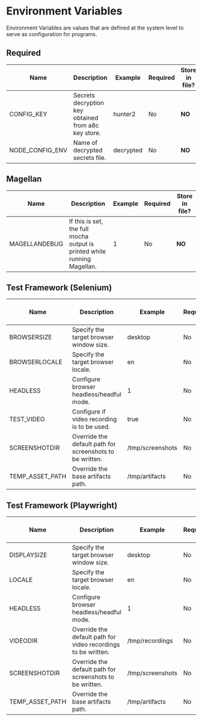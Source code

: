# Environment Variables

Environment Variables are values that are defined at the system level to serve as configuration for programs.

## Required

| Name            | Description                                         | Example   | Required | Store in file? |
| --------------- | --------------------------------------------------- | --------- | -------- | -------------- |
| CONFIG_KEY      | Secrets decryption key obtained from a8c key store. | hunter2   | No       | **NO**         |
| NODE_CONFIG_ENV | Name of decrypted secrets file.                     | decrypted | No       | **NO**         |

## Magellan

| Name          | Description                                                              | Example | Required | Store in file? |
| ------------- | ------------------------------------------------------------------------ | ------- | -------- | -------------- |
| MAGELLANDEBUG | If this is set, the full mocha output is printed while running Magellan. | 1       | No       | **NO**         |

## Test Framework (Selenium)

| Name            | Description                                              | Example          | Required | Store in file? |
| --------------- | -------------------------------------------------------- | ---------------- | -------- | -------------- |
| BROWSERSIZE     | Specify the target browser window size.                  | desktop          | No       | **NO**         |
| BROWSERLOCALE   | Specify the target browser locale.                       | en               | No       | **NO**         |
| HEADLESS        | Configure browser headless/headful mode.                 | 1                | No       | **NO**         |
| TEST_VIDEO      | Configure if video recording is to be used.              | true             | No       | **NO**         |
| SCREENSHOTDIR   | Override the default path for screenshots to be written. | /tmp/screenshots | No       | **NO**         |
| TEMP_ASSET_PATH | Override the base artifacts path.                        | /tmp/artifacts   | No       | **NO**         |

## Test Framework (Playwright)

| Name            | Description                                                   | Example          | Required | Store in file? |
| --------------- | ------------------------------------------------------------- | ---------------- | -------- | -------------- |
| DISPLAYSIZE     | Specify the target browser window size.                       | desktop          | No       | **NO**         |
| LOCALE          | Specify the target browser locale.                            | en               | No       | **NO**         |
| HEADLESS        | Configure browser headless/headful mode.                      | 1                | No       | **NO**         |
| VIDEODIR        | Override the default path for video recordings to be written. | /tmp/recordings  | No       | **NO**         |
| SCREENSHOTDIR   | Override the default path for screenshots to be written.      | /tmp/screenshots | No       | **NO**         |
| TEMP_ASSET_PATH | Override the base artifacts path.                             | /tmp/artifacts   | No       | **NO**         |
